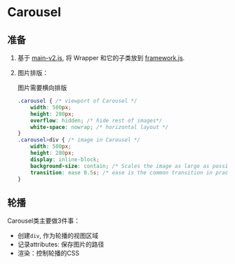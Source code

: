 # Carousel

## 准备

1. 基于 [main-v2.js](../jsx/main-v2.js), 将 Wrapper 和它的子类放到  [framework.js](../jsx/framework.js).

2. 图片排版：

    图片需要横向排版

    ```css
    .carousel { /* viewport of Carousel */
        width: 500px;
        height: 280px;
        overflow: hidden; /* hide rest of images*/
        white-space: nowrap; /* horizontal layout */
    }
    .carousel>div { /* image in Carousel */
        width: 500px;
        height: 280px;
        display: inline-block;
        background-size: contain; /* Scales the image as large as possible */
        transition: ease 0.5s; /* ease is the common transition in practice*/
    }
    ```

## 轮播

Carousel类主要做3件事：

* 创建`div`, 作为轮播的视图区域
* 记录attributes: 保存图片的路径
* 渲染：控制轮播的CSS
